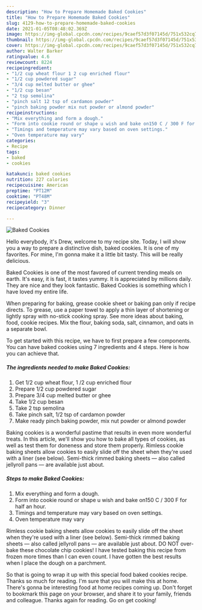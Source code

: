 ```yaml
---
description: "How to Prepare Homemade Baked Cookies"
title: "How to Prepare Homemade Baked Cookies"
slug: 4129-how-to-prepare-homemade-baked-cookies
date: 2021-01-05T08:48:02.369Z
image: https://img-global.cpcdn.com/recipes/9caef57d3f07145d/751x532cq70/baked-cookies-recipe-main-photo.jpg
thumbnail: https://img-global.cpcdn.com/recipes/9caef57d3f07145d/751x532cq70/baked-cookies-recipe-main-photo.jpg
cover: https://img-global.cpcdn.com/recipes/9caef57d3f07145d/751x532cq70/baked-cookies-recipe-main-photo.jpg
author: Walter Barker
ratingvalue: 4.6
reviewcount: 8224
recipeingredient:
- "1/2 cup wheat flour 1 2 cup enriched flour"
- "1/2 cup powdered sugar"
- "3/4 cup melted butter or ghee"
- "1/2 cup besan"
- "2 tsp semolina"
- "pinch salt 12 tsp of cardamon powder"
- "pinch baking powder mix nut powder or almond powder"
recipeinstructions:
- "Mix everything and form a dough."
- "Form into cookie round or shape u wish and bake on150 C / 300 F for half an hour."
- "Timings and temperature may vary based on oven settings."
- "Oven temperature may vary"
categories:
- Recipe
tags:
- baked
- cookies

katakunci: baked cookies 
nutrition: 227 calories
recipecuisine: American
preptime: "PT12M"
cooktime: "PT48M"
recipeyield: "3"
recipecategory: Dinner

---
```



![Baked Cookies](https://img-global.cpcdn.com/recipes/9caef57d3f07145d/751x532cq70/baked-cookies-recipe-main-photo.jpg)

Hello everybody, it's Drew, welcome to my recipe site. Today, I will show you a way to prepare a distinctive dish, baked cookies. It is one of my favorites. For mine, I'm gonna make it a little bit tasty. This will be really delicious.

Baked Cookies is one of the most favored of current trending meals on earth. It's easy, it is fast, it tastes yummy. It is appreciated by millions daily. They are nice and they look fantastic. Baked Cookies is something which I have loved my entire life.

When preparing for baking, grease cookie sheet or baking pan only if recipe directs. To grease, use a paper towel to apply a thin layer of shortening or lightly spray with no-stick cooking spray. See more ideas about baking, food, cookie recipes. Mix the flour, baking soda, salt, cinnamon, and oats in a separate bowl.


To get started with this recipe, we have to first prepare a few components. You can have baked cookies using 7 ingredients and 4 steps. Here is how you can achieve that.

<!--inarticleads1-->

##### The ingredients needed to make Baked Cookies:

1. Get 1/2 cup wheat flour, 1 /2 cup enriched flour
1. Prepare 1/2 cup powdered sugar
1. Prepare 3/4 cup melted butter or ghee
1. Take 1/2 cup besan
1. Take 2 tsp semolina
1. Take pinch salt, 1/2 tsp of cardamon powder
1. Make ready pinch baking powder, mix nut powder or almond powder


Baking cookies is a wonderful pastime that results in even more wonderful treats. In this article, we&#39;ll show you how to bake all types of cookies, as well as test them for doneness and store them properly. Rimless cookie baking sheets allow cookies to easily slide off the sheet when they&#39;re used with a liner (see below). Semi-thick rimmed baking sheets — also called jellyroll pans — are available just about. 

<!--inarticleads2-->

##### Steps to make Baked Cookies:

1. Mix everything and form a dough.
1. Form into cookie round or shape u wish and bake on150 C / 300 F for half an hour.
1. Timings and temperature may vary based on oven settings.
1. Oven temperature may vary


Rimless cookie baking sheets allow cookies to easily slide off the sheet when they&#39;re used with a liner (see below). Semi-thick rimmed baking sheets — also called jellyroll pans — are available just about. DO NOT over-bake these chocolate chip cookies! I have tested baking this recipe from frozen more times than I can even count. I have gotten the best results when I place the dough on a parchment. 

So that is going to wrap it up with this special food baked cookies recipe. Thanks so much for reading. I'm sure that you will make this at home. There's gonna be interesting food at home recipes coming up. Don't forget to bookmark this page on your browser, and share it to your family, friends and colleague. Thanks again for reading. Go on get cooking!
